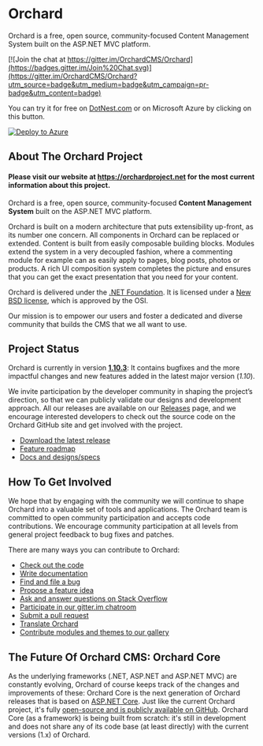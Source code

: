 # Orchard

Orchard is a free, open source, community-focused Content Management System built on the ASP.NET MVC platform.

[![Join the chat at https://gitter.im/OrchardCMS/Orchard](https://badges.gitter.im/Join%20Chat.svg)](https://gitter.im/OrchardCMS/Orchard?utm_source=badge&utm_medium=badge&utm_campaign=pr-badge&utm_content=badge)

You can try it for free on [DotNest.com](https://dotnest.com) or on Microsoft Azure by clicking on this button.

[![Deploy to Azure](https://azuredeploy.net/deploybutton.png)](https://portal.azure.com/#create/OutercurveFoundation.OrchardCMS)

## About The Orchard Project

#### Please visit our website at https://orchardproject.net for the most current information about this project.

Orchard is a free, open source, community-focused **Content Management System** built on the ASP.NET MVC platform.

Orchard is built on a modern architecture that puts extensibility up-front, as its number one concern. All components in Orchard can be replaced or extended. Content is built from easily composable building blocks. Modules extend the system in a very decoupled fashion, where a commenting module for example can as easily apply to pages, blog posts, photos or products. A rich UI composition system completes the picture and ensures that you can get the exact presentation that you need for your content.

Orchard is delivered under the [.NET Foundation](https://www.dotnetfoundation.org/projects?searchquery=Orchard&type=project). It is licensed under a [New BSD license](https://www.opensource.org/licenses/bsd-license.php), which is approved by the OSI.

Our mission is to empower our users and foster a dedicated and diverse community that builds the CMS that we all want to use.

## Project Status

Orchard is currently in version **[1.10.3](https://github.com/OrchardCMS/Orchard/releases/tag/1.10.3)**: It contains bugfixes and the more impactful changes and new features added in the latest major version (*1.10*).

We invite participation by the developer community in shaping the project’s direction, so that we can publicly validate our designs and development approach. 
All our releases are available on our [Releases](https://github.com/OrchardCMS/Orchard/releases) page, and we encourage interested developers to check out the source code on the Orchard GitHub site and get involved with the project.

* [Download the latest release](https://github.com/OrchardCMS/Orchard/releases)
* [Feature roadmap](https://docs.orchardproject.net/en/latest/Documentation/Feature-roadmap/)
* [Docs and designs/specs](https://docs.orchardproject.net)

## How To Get Involved

We hope that by engaging with the community we will continue to shape Orchard into a valuable set of tools and applications. The Orchard team is committed to open community participation and accepts code contributions.  We encourage community participation at all levels from general project feedback to bug fixes and patches.  

There are many ways you can contribute to Orchard:

* [Check out the code](https://github.com/OrchardCMS/Orchard)
* [Write documentation](https://github.com/OrchardCMS/OrchardDoc)
* [Find and file a bug](https://github.com/OrchardCMS/Orchard/issues)
* [Propose a feature idea](https://github.com/OrchardCMS/Orchard/issues/new)
* [Ask and answer questions on Stack Overflow](https://stackoverflow.com/questions/tagged/orchardcms)
* [Participate in our gitter.im chatroom](https://gitter.im/OrchardCMS/Orchard)
* [Submit a pull request](https://docs.orchardproject.net/en/latest/Documentation/Contributing-patches/)
* [Translate Orchard](https://crowdin.com/project/orchard-cms)
* [Contribute modules and themes to our gallery](https://gallery.orchardproject.net/)

## The Future Of Orchard CMS: Orchard Core

As the underlying frameworks (.NET, ASP.NET and ASP.NET MVC) are constantly evolving, Orchard of course keeps track of the changes and improvements of these: Orchard Core is the next generation of Orchard releases that is based on [ASP.NET Core](https://www.asp.net/core). Just like the current Orchard project, it's fully [open-source and is publicly available on GitHub](https://github.com/OrchardCMS/OrchardCore). Orchard Core (as a framework) is being built from scratch: it's still in development and does not share any of its code base (at least directly) with the current versions (1.x) of Orchard.
